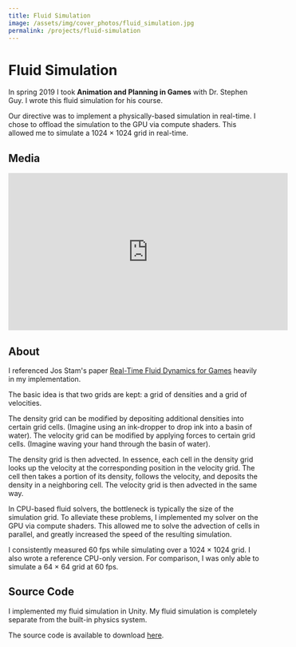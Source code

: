 ```yaml
---
title: Fluid Simulation
image: /assets/img/cover_photos/fluid_simulation.jpg
permalink: /projects/fluid-simulation
---
```


# Fluid Simulation

In spring 2019 I took **Animation and Planning in Games** with Dr. Stephen Guy. I wrote this fluid simulation for his course.

Our directive was to implement a physically-based simulation in real-time. I chose to offload the simulation to the GPU via compute shaders. This allowed me to simulate a 1024 × 1024 grid in real-time.

## Media

<iframe width="560" height="315" src="https://www.youtube.com/embed/aUgFWNUzMw0" frameborder="0" allow="accelerometer; autoplay; encrypted-media; gyroscope; picture-in-picture" allowfullscreen></iframe>

## About

I referenced Jos Stam's paper [Real-Time Fluid Dynamics for Games](https://www.researchgate.net/publication/2560062_Real-Time_Fluid_Dynamics_for_Games) heavily in my implementation.

The basic idea is that two grids are kept: a grid of densities and a grid of velocities.

The density grid can be modified by depositing additional densities into certain grid cells. (Imagine using an ink-dropper to drop ink into a basin of water). The velocity grid can be modified by applying forces to certain grid cells. (Imagine waving your hand through the basin of water).

The density grid is then advected. In essence, each cell in the density grid looks up the velocity at the corresponding position in the velocity grid. The cell then takes a portion of its density, follows the velocity, and deposits the density in a neighboring cell. The velocity grid is then advected in the same way.

In CPU-based fluid solvers, the bottleneck is typically the size of the simulation grid. To alleviate these problems, I implemented my  solver on the GPU via compute shaders. This allowed me to solve the advection of cells in parallel, and greatly increased the speed of the resulting simulation.

I consistently measured 60 fps while simulating over a 1024 × 1024 grid. I also wrote a reference CPU-only version. For comparison, I was only able to simulate a 64 × 64 grid at 60 fps.

## Source Code

I implemented my fluid simulation in Unity. My fluid simulation is completely separate from the built-in physics system.

The source code is available to download [here](https://github.com/danielshervheim/Fluid-Simulation).
